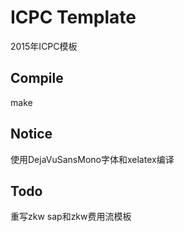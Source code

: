 # ICPC Template

2015年ICPC模板

## Compile

make

## Notice

使用DejaVuSansMono字体和xelatex编译

## Todo 

重写zkw sap和zkw费用流模板
